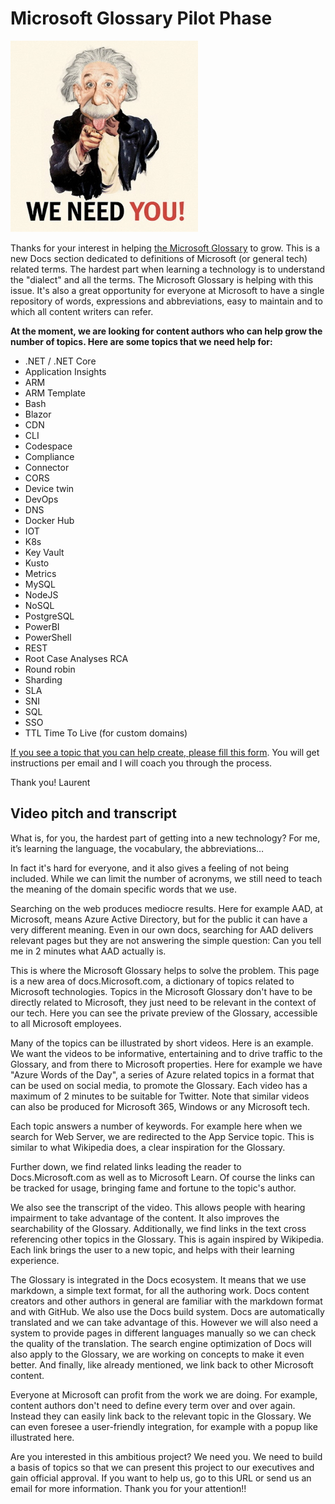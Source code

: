 # Microsoft Glossary Pilot Phase

![We need you](./images/WeNeedYou.jpg)

Thanks for your interest in helping [the Microsoft Glossary](http://gslb.ch/gloss) to grow. This is a new Docs section dedicated to definitions of Microsoft (or general tech) related terms. The hardest part when learning a technology is to understand the "dialect" and all the terms. The Microsoft Glossary is helping with this issue. It's also a great opportunity for everyone at Microsoft to have a single repository of words, expressions and abbreviations, easy to maintain and to which all content writers can refer.

**At the moment, we are looking for content authors who can help grow the number of topics. Here are some topics that we need help for:**

- .NET / .NET Core
- Application Insights
- ARM
- ARM Template
- Bash
- Blazor
- CDN
- CLI
- Codespace
- Compliance
- Connector
- CORS
- Device twin
- DevOps
- DNS
- Docker Hub
- IOT
- K8s
- Key Vault
- Kusto
- Metrics
- MySQL
- NodeJS
- NoSQL
- PostgreSQL
- PowerBI
- PowerShell
- REST
- Root Case Analyses RCA
- Round robin
- Sharding
- SLA
- SNI
- SQL
- SSO
- TTL Time To Live (for custom domains)

[If you see a topic that you can help create, please fill this form](http://gslb.ch/gloss-new). You will get instructions per email and I will coach you through the process.

Thank you!
Laurent

## Video pitch and transcript

What is, for you, the hardest part of getting into a new technology? For me, it’s learning the language, the vocabulary, the abbreviations…

In fact it's hard for everyone, and it also gives a feeling of not being included. While we can limit the number of acronyms, we still need to teach the meaning of the domain specific words that we use.

Searching on the web produces mediocre results. Here for example AAD, at Microsoft, means Azure Active Directory, but for the public it can have a very different meaning.
Even in our own docs, searching for AAD delivers relevant pages but they are not answering the simple question: Can you tell me in 2 minutes what AAD actually is.

This is where the Microsoft Glossary helps to solve the problem. This page is a new area of docs.Microsoft.com, a dictionary of topics related to Microsoft technologies. Topics in the Microsoft Glossary don't have to be directly related to Microsoft, they just need to be relevant in the context of our tech.
Here you can see the private preview of the Glossary, accessible to all Microsoft employees.

Many of the topics can be illustrated by short videos. Here is an example. We want the videos to be informative, entertaining and to drive traffic to the Glossary, and from there to Microsoft properties. Here for example we have "Azure Words of the Day", a series of Azure related topics in a format that can be used on social media, to promote the Glossary. Each video has a maximum of 2 minutes to be suitable for Twitter. Note that similar videos can also be produced for Microsoft 365, Windows or any Microsoft tech.

Each topic answers a number of keywords. For example here when we search for Web Server, we are redirected to the App Service topic. This is similar to what Wikipedia does, a clear inspiration for the Glossary.

Further down, we find related links leading the reader to Docs.Microsoft.com as well as to Microsoft Learn. Of course the links can be tracked for usage, bringing fame and fortune to the topic's author.

We also see the transcript of the video. This allows people with hearing impairment to take advantage of the content. It also improves the searchability of the Glossary. Additionally, we find links in the text cross referencing other topics in the Glossary. This is again inspired by Wikipedia. Each link brings the user to a new topic, and helps with their learning experience.

The Glossary is integrated in the Docs ecosystem. It means that we use markdown, a simple text format, for all the authoring work. Docs content creators and other authors in general are familiar with the markdown format and with GitHub. We also use the Docs build system.
Docs are automatically translated and we can take advantage of this. However we will also need a system to provide pages in different languages manually so we can check the quality of the translation.
The search engine optimization of Docs will also apply to the Glossary, we are working on concepts to make it even better.
And finally, like already mentioned, we link back to other Microsoft content.

Everyone at Microsoft can profit from the work we are doing. For example, content authors don't need to define every term over and over again. Instead they can easily link back to the relevant topic in the Glossary. We can even foresee a user-friendly integration, for example with a popup like illustrated here.

Are you interested in this ambitious project? We need you. We need to build a basis of topics so that we can present this project to our executives and gain official approval. If you want to help us, go to this URL or send us an email for more information. Thank you for your attention!!
